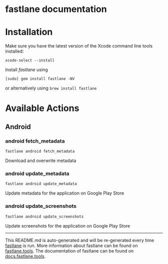 fastlane documentation
================
# Installation

Make sure you have the latest version of the Xcode command line tools installed:

```
xcode-select --install
```

Install _fastlane_ using
```
[sudo] gem install fastlane -NV
```
or alternatively using `brew install fastlane`

# Available Actions
## Android
### android fetch_metadata
```
fastlane android fetch_metadata
```
Download and overwrite metadata
### android update_metadata
```
fastlane android update_metadata
```
Update metadata for the application on Google Play Store
### android update_screenshots
```
fastlane android update_screenshots
```
Update screenshots for the application on Google Play Store

----

This README.md is auto-generated and will be re-generated every time [fastlane](https://fastlane.tools) is run.
More information about fastlane can be found on [fastlane.tools](https://fastlane.tools).
The documentation of fastlane can be found on [docs.fastlane.tools](https://docs.fastlane.tools).
